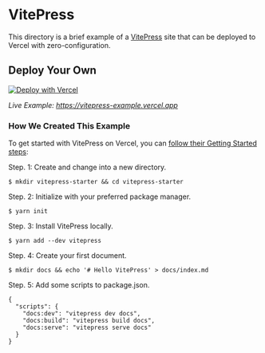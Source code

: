 # VitePress

This directory is a brief example of a [VitePress](https://vitepress.vuejs.org/) site that can be deployed to Vercel with zero-configuration.

## Deploy Your Own

[![Deploy with Vercel](https://vercel.com/button)](https://vercel.com/new/clone?repository-url=https://github.com/vercel/vercel/tree/main/examples/vitepress&template=vitepress)

_Live Example: https://vitepress-example.vercel.app_

### How We Created This Example

To get started with VitePress on Vercel, you can [follow their Getting Started steps](https://vitepress.vuejs.org/guide/getting-started.html):

Step. 1: Create and change into a new directory.

```shell
$ mkdir vitepress-starter && cd vitepress-starter
```

Step. 2: Initialize with your preferred package manager.

```shell
$ yarn init
```

Step. 3: Install VitePress locally.

```shell
$ yarn add --dev vitepress
```

Step. 4: Create your first document.

```shell
$ mkdir docs && echo '# Hello VitePress' > docs/index.md
```

Step. 5: Add some scripts to package.json.

```shell
{
  "scripts": {
    "docs:dev": "vitepress dev docs",
    "docs:build": "vitepress build docs",
    "docs:serve": "vitepress serve docs"
  }
}
```
